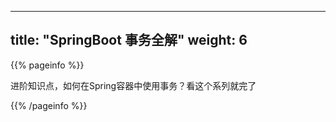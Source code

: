 
---
title: "SpringBoot 事务全解"
weight: 6
---

{{% pageinfo %}}

进阶知识点，如何在Spring容器中使用事务？看这个系列就完了

{{% /pageinfo %}}
